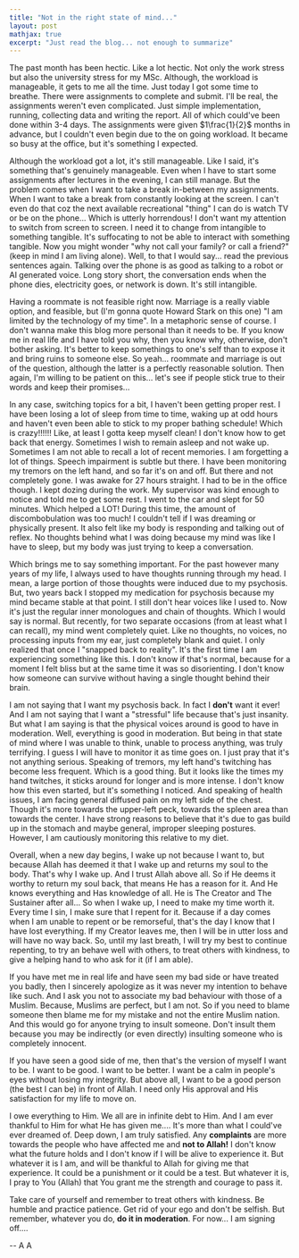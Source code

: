 ```yaml
---
title: "Not in the right state of mind..."
layout: post
mathjax: true
excerpt: "Just read the blog... not enough to summarize"
---
```

The past month has been hectic. Like a lot hectic. Not only the work stress but also the university stress for my MSc. Although, the workload is manageable, it gets to me all the time. Just today I got some time to breathe. There were assignments to complete and submit. I'll be real, the assignments weren't even complicated. Just simple implementation, running, collecting data and writing the report. All of which could've been done within 3-4 days. The assignments were given $1\frac{1}{2}$ months in advance, but I couldn't even begin due to the on going workload. It became so busy at the office, but it's something I expected.

Although the workload got a lot, it's still manageable. Like I said, it's something that's genuinely manageable. Even when I have to start some assignments after lectures in the evening, I can still manage. But the problem comes when I want to take a break in-between my assignments. When I want to take a break from constantly looking at the screen. I can't even do that coz the next available recreational "thing" I can do is watch TV or be on the phone... Which is utterly horrendous! I don't want my attention to switch from screen to screen. I need it to change from intangible to something tangible. It's suffocating to not be able to interact with something tangible. Now you might wonder "why not call your family? or call a friend?" (keep in mind I am living alone). Well, to that I would say... read the previous sentences again. Talking over the phone is as good as talking to a robot or AI generated voice. Long story short, the conversation ends when the phone dies, electricity goes, or network is down. It's still intangible.

Having a roommate is not feasible right now. Marriage is a really viable option, and feasible, but (I'm gonna quote Howard Stark on this one) "I am limited by the technology of my time". In a metaphoric sense of course. I don't wanna make this blog more personal than it needs to be. If you know me in real life and I have told you why, then you know why, otherwise, don't bother asking. It's better to keep somethings to one's self than to expose it and bring ruins to someone else. So yeah... roommate and marriage is out of the question, although the latter is a perfectly reasonable solution. Then again, I'm willing to be patient on this... let's see if people stick true to their words and keep their promises...

In any case, switching topics for a bit, I haven't been getting proper rest. I have been losing a lot of sleep from time to time, waking up at odd hours and haven't even been able to stick to my proper bathing schedule! Which is crazy!!!!!! Like, at least I gotta keep myself clean! I don't know how to get back that energy. Sometimes I wish to remain asleep and not wake up. Sometimes I am not able to recall a lot of recent memories. I am forgetting a lot of things. Speech impairment is subtle but there. I have been monitoring my tremors on the left hand, and so far it's on and off. But there and not completely gone. I was awake for 27 hours straight. I had to be in the office though. I kept dozing during the work. My supervisor was kind enough to notice and told me to get some rest. I went to the car and slept for 50 minutes. Which helped a LOT! During this time, the amount of discombobulation was too much! I couldn't tell if I was dreaming or physically present. It also felt like my body is responding and talking out of reflex. No thoughts behind what I was doing because my mind was like I have to sleep, but my body was just trying to keep a conversation.

Which brings me to say something important. For the past however many years of my life, I always used to have thoughts running through my head. I mean, a large portion of those thoughts were induced due to my psychosis. But, two years back I stopped my medication for psychosis because my mind became stable at that point. I still don't hear voices like I used to. Now it's just the regular inner monologues and chain of thoughts. Which I would say is normal. But recently, for two separate occasions (from at least what I can recall), my mind went completely quiet. Like no thoughts, no voices, no processing inputs from my ear, just completely blank and quiet. I only realized that once I "snapped back to reality". It's the first time I am experiencing something like this. I don't know if that's normal, because for a moment I felt bliss but at the same time it was so disorienting. I don't know how someone can survive without having a single thought behind their brain.

I am not saying that I want my psychosis back. In fact I **don't** want it ever! And I am not saying that I want a "stressful" life because that's just insanity. But what I am saying is that the physical voices around is good to have in moderation. Well, everything is good in moderation. But being in that state of mind where I was unable to think, unable to process anything, was truly terrifying. I guess I will have to monitor it as time goes on. I just pray that it's not anything serious. Speaking of tremors, my left hand's twitching has become less frequent. Which is a good thing. But it looks like the times my hand twitches, it sticks around for longer and is more intense. I don't know how this even started, but it's something I noticed. And speaking of health issues, I am facing general diffused pain on my left side of the chest. Though it's more towards the upper-left peck, towards the spleen area than towards the center. I have strong reasons to believe that it's due to gas build up in the stomach and maybe general, improper sleeping postures. However, I am cautiously monitoring this relative to my diet.

Overall, when a new day begins, I wake up not because I want to, but because Allah has deemed it that I wake up and returns my soul to the body. That's why I wake up. And I trust Allah above all. So if He deems it worthy to return my soul back, that means He has a reason for it. And He knows everything and Has knowledge of all. He is The Creator and The Sustainer after all... So when I wake up, I need to make my time worth it. Every time I sin, I make sure that I repent for it. Because if a day comes when I am unable to repent or be remorseful, that's the day I know that I have lost everything. If my Creator leaves me, then I will be in utter loss and will have no way back. So, until my last breath, I will try my best to continue repenting, to try an behave well with others, to treat others with kindness, to give a helping hand to who ask for it (if I am able).

If you have met me in real life and have seen my bad side or have treated you badly, then I sincerely apologize as it was never my intention to behave like such. And I ask you not to associate my bad behaviour with those of a Muslim. Because, Muslims are perfect, but I am not. So if you need to blame someone then blame me for my mistake and not the entire Muslim nation. And this would go for anyone trying to insult someone. Don't insult them because you may be indirectly (or even directly) insulting someone who is completely innocent.

If you have seen a good side of me, then that's the version of myself I want to be. I want to be good. I want to be better. I want be a calm in people's eyes without losing my integrity. But above all, I want to be a good person (the best I can be) in front of Allah. I need only His approval and His satisfaction for my life to move on.

I owe everything to Him. We all are in infinite debt to Him. And I am ever thankful to Him for what He has given me.... It's more than what I could've ever dreamed of. Deep down, I am truly satisfied. Any **complaints** are more towards the people who have affected me and **not to Allah!** I don't know what the future holds and I don't know if I will be alive to experience it. But whatever it is I am, and will be thankful to Allah for giving me that experience. It could be a punishment or it could be a test. But whatever it is, I pray to You (Allah) that You grant me the strength and courage to pass it.

Take care of yourself and remember to treat others with kindness. Be humble and practice patience. Get rid of your ego and don't be selfish. But remember, whatever you do, **do it in moderation**. For now... I am signing off....

-- A A
